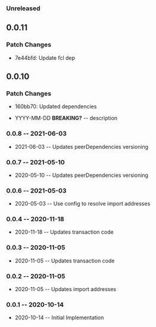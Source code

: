 ### Unreleased

## 0.0.11

### Patch Changes

- 7e44bfd: Update fcl dep

## 0.0.10

### Patch Changes

- 160bb70: Updated dependencies

- YYYY-MM-DD **BREAKING?** -- description

### 0.0.8 -- 2021-06-03

- 2021-06-03 -- Updates peerDependencies versioning

### 0.0.7 -- 2021-05-10

- 2020-05-10 -- Updates peerDependencies versioning

### 0.0.6 -- 2021-05-03

- 2020-05-03 -- Use config to resolve import addresses

### 0.0.4 -- 2020-11-18

- 2020-11-18 -- Updates transaction code

### 0.0.3 -- 2020-11-05

- 2020-11-05 -- Updates transaction code

### 0.0.2 -- 2020-11-05

- 2020-11-05 -- Updates import addresses

### 0.0.1 -- 2020-10-14

- 2020-10-14 -- Initial Implementation
